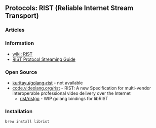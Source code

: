 ## Protocols: RIST (Reliable Internet Stream Transport)


### Articles



### Information
- [wiki: RIST](https://en.wikipedia.org/wiki/Reliable_Internet_Stream_Transport)
- [RIST Protocol Streaming Guide](https://obsproject.com/kb/rist-protocol-streaming-guide)



### Open Source
- [kuritayu/golang-rist](https://github.com/kuritayu/golang-rist) - not available
- [code.videolang.org/rist](https://code.videolan.org/rist) - RIST: A new Specification for multi-vendor interoperable professional video delivery over the Internet
	- [rist/ristgo](https://code.videolan.org/rist/ristgo) - WIP golang bindings for libRIST



### Installation
```
brew install librist
```

